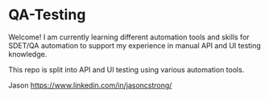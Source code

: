 # QA-Testing

Welcome! I am currently learning different automation tools and skills for SDET/QA automation to support my experience in manual API and UI testing knowledge.

This repo is split into API and UI testing using various automation tools.

Jason
https://www.linkedin.com/in/jasoncstrong/
